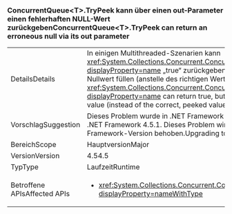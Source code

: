 ### <a name="concurrentqueuelttgttrypeek-can-return-an-erroneous-null-via-its-out-parameter"></a><span data-ttu-id="554bb-101">ConcurrentQueue&lt;T&gt;.TryPeek kann über einen out-Parameter einen fehlerhaften NULL-Wert zurückgeben</span><span class="sxs-lookup"><span data-stu-id="554bb-101">ConcurrentQueue&lt;T&gt;.TryPeek can return an erroneous null via its out parameter</span></span>

|   |   |
|---|---|
|<span data-ttu-id="554bb-102">Details</span><span class="sxs-lookup"><span data-stu-id="554bb-102">Details</span></span>|<span data-ttu-id="554bb-103">In einigen Multithreaded-Szenarien kann <xref:System.Collections.Concurrent.ConcurrentQueue%601.TryPeek(%600@)?displayProperty=name> „true“ zurückgeben, aber den Out-Parameter mit einem Nullwert füllen (anstelle des richtigen Werts).</span><span class="sxs-lookup"><span data-stu-id="554bb-103">In some multi-threaded scenarios, <xref:System.Collections.Concurrent.ConcurrentQueue%601.TryPeek(%600@)?displayProperty=name> can return true, but populate the out parameter with a null value (instead of the correct, peeked value).</span></span>|
|<span data-ttu-id="554bb-104">Vorschlag</span><span class="sxs-lookup"><span data-stu-id="554bb-104">Suggestion</span></span>|<span data-ttu-id="554bb-105">Dieses Problem wurde in .NET Framework 4.5.1 behoben.</span><span class="sxs-lookup"><span data-stu-id="554bb-105">This issue is fixed in the .NET Framework 4.5.1.</span></span> <span data-ttu-id="554bb-106">Dieses Problem wird durch ein Upgrade auf diese .NET Framework-Version behoben.</span><span class="sxs-lookup"><span data-stu-id="554bb-106">Upgrading to that Framework will solve the issue.</span></span>|
|<span data-ttu-id="554bb-107">Bereich</span><span class="sxs-lookup"><span data-stu-id="554bb-107">Scope</span></span>|<span data-ttu-id="554bb-108">Hauptversion</span><span class="sxs-lookup"><span data-stu-id="554bb-108">Major</span></span>|
|<span data-ttu-id="554bb-109">Version</span><span class="sxs-lookup"><span data-stu-id="554bb-109">Version</span></span>|<span data-ttu-id="554bb-110">4.5</span><span class="sxs-lookup"><span data-stu-id="554bb-110">4.5</span></span>|
|<span data-ttu-id="554bb-111">Typ</span><span class="sxs-lookup"><span data-stu-id="554bb-111">Type</span></span>|<span data-ttu-id="554bb-112">Laufzeit</span><span class="sxs-lookup"><span data-stu-id="554bb-112">Runtime</span></span>|
|<span data-ttu-id="554bb-113">Betroffene APIs</span><span class="sxs-lookup"><span data-stu-id="554bb-113">Affected APIs</span></span>|<ul><li><xref:System.Collections.Concurrent.ConcurrentQueue%601.TryPeek(%600@)?displayProperty=nameWithType></li></ul>|

